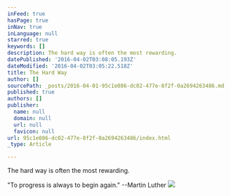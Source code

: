 ```yaml
---
inFeed: true
hasPage: true
inNav: true
inLanguage: null
starred: true
keywords: []
description: The hard way is often the most rewarding.
datePublished: '2016-04-02T03:08:05.193Z'
dateModified: '2016-04-02T03:05:22.518Z'
title: The Hard Way
author: []
sourcePath: _posts/2016-04-01-95c1e086-dc02-477e-8f2f-0a2694263486.md
published: true
authors: []
publisher:
  name: null
  domain: null
  url: null
  favicon: null
url: 95c1e086-dc02-477e-8f2f-0a2694263486/index.html
_type: Article

---
```

The hard way is often the most rewarding.

"To progress is always to begin again." --Martin Luther
![](https://the-grid-user-content.s3-us-west-2.amazonaws.com/cf2ea5ab-666a-46fa-a380-f229b8250bdc.jpg)